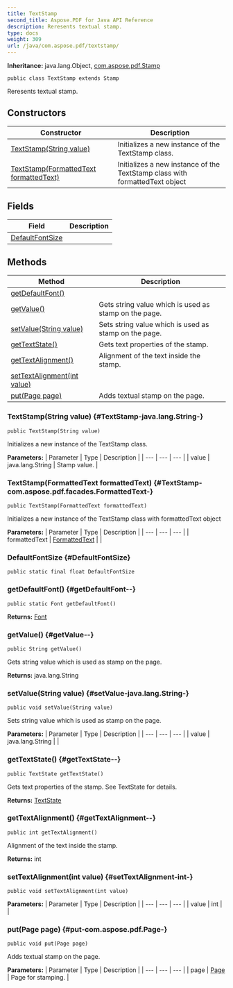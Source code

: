 ```yaml
---
title: TextStamp
second_title: Aspose.PDF for Java API Reference
description: Reresents textual stamp.
type: docs
weight: 309
url: /java/com.aspose.pdf/textstamp/
---
```

**Inheritance:**
java.lang.Object, [com.aspose.pdf.Stamp](../../com.aspose.pdf/stamp)
```
public class TextStamp extends Stamp
```

Reresents textual stamp.
## Constructors

| Constructor | Description |
| --- | --- |
| [TextStamp(String value)](#TextStamp-java.lang.String-) | Initializes a new instance of the  TextStamp  class. |
| [TextStamp(FormattedText formattedText)](#TextStamp-com.aspose.pdf.facades.FormattedText-) | Initializes a new instance of the  TextStamp  class with formattedText object |
## Fields

| Field | Description |
| --- | --- |
| [DefaultFontSize](#DefaultFontSize) |  |
## Methods

| Method | Description |
| --- | --- |
| [getDefaultFont()](#getDefaultFont--) |  |
| [getValue()](#getValue--) | Gets string value which is used as stamp on the page. |
| [setValue(String value)](#setValue-java.lang.String-) | Sets string value which is used as stamp on the page. |
| [getTextState()](#getTextState--) | Gets text properties of the stamp. |
| [getTextAlignment()](#getTextAlignment--) | Alignment of the text inside the stamp. |
| [setTextAlignment(int value)](#setTextAlignment-int-) |  |
| [put(Page page)](#put-com.aspose.pdf.Page-) | Adds textual stamp on the page. |
### TextStamp(String value) {#TextStamp-java.lang.String-}
```
public TextStamp(String value)
```


Initializes a new instance of the  TextStamp  class.

**Parameters:**
| Parameter | Type | Description |
| --- | --- | --- |
| value | java.lang.String | Stamp value. |

### TextStamp(FormattedText formattedText) {#TextStamp-com.aspose.pdf.facades.FormattedText-}
```
public TextStamp(FormattedText formattedText)
```


Initializes a new instance of the  TextStamp  class with formattedText object

**Parameters:**
| Parameter | Type | Description |
| --- | --- | --- |
| formattedText | [FormattedText](../../com.aspose.pdf.facades/formattedtext) |  |

### DefaultFontSize {#DefaultFontSize}
```
public static final float DefaultFontSize
```


### getDefaultFont() {#getDefaultFont--}
```
public static Font getDefaultFont()
```




**Returns:**
[Font](../../com.aspose.pdf/font)
### getValue() {#getValue--}
```
public String getValue()
```


Gets string value which is used as stamp on the page.

**Returns:**
java.lang.String
### setValue(String value) {#setValue-java.lang.String-}
```
public void setValue(String value)
```


Sets string value which is used as stamp on the page.

**Parameters:**
| Parameter | Type | Description |
| --- | --- | --- |
| value | java.lang.String |  |

### getTextState() {#getTextState--}
```
public TextState getTextState()
```


Gets text properties of the stamp. See  TextState  for details.

**Returns:**
[TextState](../../com.aspose.pdf/textstate)
### getTextAlignment() {#getTextAlignment--}
```
public int getTextAlignment()
```


Alignment of the text inside the stamp.

**Returns:**
int
### setTextAlignment(int value) {#setTextAlignment-int-}
```
public void setTextAlignment(int value)
```




**Parameters:**
| Parameter | Type | Description |
| --- | --- | --- |
| value | int |  |

### put(Page page) {#put-com.aspose.pdf.Page-}
```
public void put(Page page)
```


Adds textual stamp on the page.

**Parameters:**
| Parameter | Type | Description |
| --- | --- | --- |
| page | [Page](../../com.aspose.pdf/page) | Page for stamping. |

